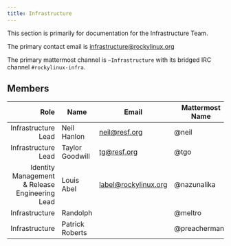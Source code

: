 ```yaml
---
title: Infrastructure
---
```


This section is primarily for documentation for the Infrastructure Team.

The primary contact email is [infrastructure@rockylinux.org](mailto:infrastructure@rockylinux.org)

The primary mattermost channel is `~Infrastructure` with its bridged IRC channel `#rockylinux-infra`.

## Members

|                                Role 	| Name                          	| Email               		| Mattermost Name  	| IRC Name |
|------------------------------------:	|-------------------------------	|---------------------		|---			| --- |
| Infrastructure Lead                   | Neil Hanlon                     | neil@resf.org           | @neil             | neil |
| Infrastructure Lead                   | Taylor Goodwill                 | tg@resf.org             | @tgo              | tg |
| Identity Management & Release Engineering Lead | Louis Abel          		| label@rockylinux.org		| @nazunalika	    	| Sokel/label/Sombra |
| Infrastructure                        | Randolph                        |                         | @meltro           | N/A |
| Infrastructure                        | Patrick Roberts                 |                         | @preachermanx     | N/A |
